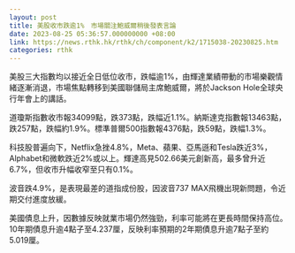 ```yaml
---
layout: post
title: 美股收市跌逾1%　市場關注鮑威爾稍後發表言論
date: 2023-08-25 05:36:57.000000000 +08:00
link: https://news.rthk.hk/rthk/ch/component/k2/1715038-20230825.htm
categories: rthk
---
```


美股三大指數均以接近全日低位收市，跌幅逾1%，由輝達業績帶動的市場樂觀情緒逐漸消退，市場焦點轉移到美國聯儲局主席鮑威爾，將於Jackson Hole全球央行年會上的講話。

道瓊斯指數收市報34099點，跌373點，跌幅近1.1%。納斯達克指數報13463點，跌257點，跌幅約1.9%。標準普爾500指數報4376點，跌59點，跌幅1.3%。

科技股普遍向下，Netflix急挫4.8%，Meta、蘋果、亞馬遜和Tesla跌近3%，Alphabet和微軟跌近2%或以上。輝達高見502.66美元創新高，最多曾升近6.7%，但收市升幅收窄至只有0.1%。

波音跌4.9%，是表現最差的道指成份股，因波音737 MAX飛機出現新問題，令近期交付進度放緩。

美國債息上升，因數據反映就業市場仍然強勁，利率可能將在更長時間保持高位。10年期債息升逾4點子至4.237厘，反映利率預期的2年期債息升逾7點子至約5.019厘。
